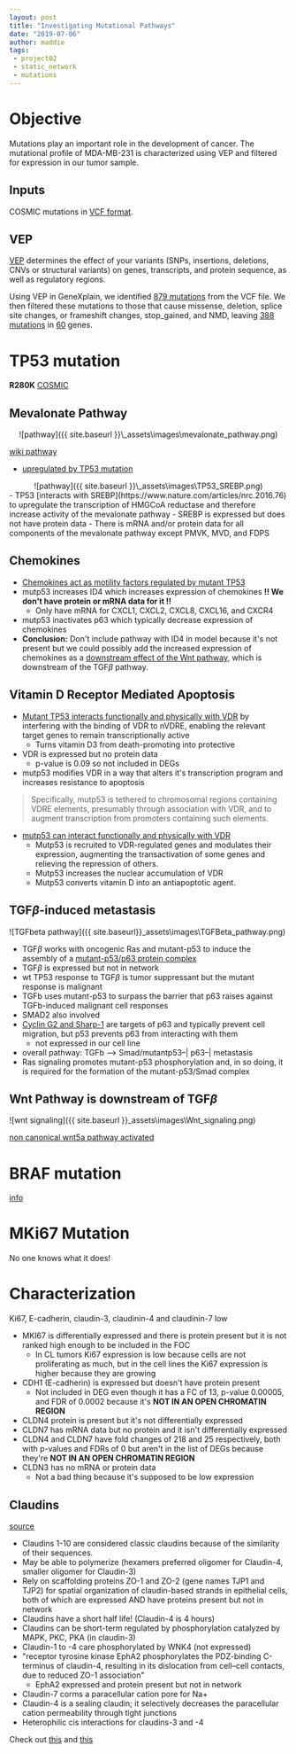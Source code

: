 ```yaml
---
layout: post
title: "Investigating Mutational Pathways"
date: "2019-07-06"
author: maddie
tags:
 - project02
 - static_network
 - mutations
---
```


# Objective
Mutations play an important role in the development of cancer. The mutational profile of MDA-MB-231 is characterized using VEP and filtered for expression in our tumor sample.

## Inputs
COSMIC mutations in [VCF format](https://github.com/VeraLiconaResearchGroup/CancerReversion/blob/master/_projects/project2/Mutations/231_SNV_COSMIC.vcf).

## VEP
[VEP](https://genomebiology.biomedcentral.com/articles/10.1186/s13059-016-0974-4) determines the effect of your variants (SNPs, insertions, deletions, CNVs or structural variants) on genes, transcripts, and protein sequence, as well as regulatory regions.

Using VEP in GeneXplain, we identified [879 mutations](https://github.com/VeraLiconaResearchGroup/CancerReversion/blob/master/_projects/project2/Mutations/231_SNV_COSMIC%20table.txt) from the VCF file. We then filtered these mutations to those that cause missense, deletion, splice site changes, or frameshift changes, stop_gained, and NMD, leaving [388 mutations](https://github.com/VeraLiconaResearchGroup/CancerReversion/blob/master/_projects/project2/Mutations/231_SNV_COSMIC%20table%20filtered%20strand%3D1.txt) in [60](https://github.com/VeraLiconaResearchGroup/CancerReversion/blob/master/_projects/project2/Mutations/mutant_framshiftdel)  genes.


# TP53 mutation
**R280K**
[COSMIC](https://cancer.sanger.ac.uk/cosmic/mutation/overview?id=330620#pathway)


## Mevalonate Pathway
<div style="text-align:center" markdown="1">
![pathway]({{ site.baseurl }}\_assets\images\mevalonate_pathway.png)  
</div>

[wiki pathway](https://www.wikipathways.org/index.php/Pathway:WP3963)
- [upregulated by TP53 mutation](https://www.cell.com/fulltext/S0092-8674(11)01569-8)

<div style="text-align:center" markdown="1">
![pathway]({{ site.baseurl }}\_assets\images\TP53_SREBP.png)  
</div>
- TP53 [interacts with SREBP](https://www.nature.com/articles/nrc.2016.76) to upregulate the transcription of HMGCoA reductase and therefore increase activity of the mevalonate pathway
  - SREBP is expressed but does not have protein data
  - There is mRNA and/or protein data for all components of the mevalonate pathway except PMVK, MVD, and FDPS

## Chemokines
- [Chemokines act as motility factors regulated by mutant TP53](https://academic.oup.com/carcin/article/33/2/442/2463582)
- mutp53 increases ID4 which increases expression of chemokines **!! We don't have protein or mRNA data for it !!**
  - Only have mRNA for CXCL1, CXCL2, CXCL8, CXCL16, and CXCR4
- mutp53 inactivates p63 which typically decrease expression of chemokines
- **Conclusion:** Don't include pathway with ID4 in model because it's not present but we could possibly add the increased expression of chemokines as a [downstream effect of the Wnt pathway](https://www.ncbi.nlm.nih.gov/pmc/articles/PMC2727408/), which is downstream of the TGF$\beta$ pathway.

## Vitamin D Receptor Mediated Apoptosis
- [Mutant TP53 interacts functionally and physically with VDR](https://www.ncbi.nlm.nih.gov/pmc/articles/PMC2882298/pdf/nihms-207988.pdf) by interfering with the binding of VDR to nVDRE, enabling the relevant target genes to remain transcriptionally active
  - Turns vitamin D3 from death-promoting into protective
- VDR is expressed but no protein data
  - p-value is 0.09 so not included in DEGs
- mutp53 modifies VDR in a way that alters it's transcription program and increases resistance to apoptosis
> Specifically, mutp53 is tethered to chromosomal regions
containing VDRE elements, presumably through association with VDR, and to augment
transcription from promoters containing such elements.

- [mutp53 can interact functionally and physically with VDR](http://software.broadinstitute.org/gsea/msigdb/geneset_page.jsp?geneSetName=STAMBOLSKY_BOUND_BY_MUTATED_TP53)
  - Mutp53 is recruited to VDR-regulated genes and modulates their expression, augmenting the transactivation of some genes and relieving the repression of others.
  - Mutp53 increases the nuclear accumulation of VDR
  - Mutp53 converts vitamin D into an antiapoptotic agent.

## TGF$\beta$-induced metastasis

![TGFbeta pathway]({{ site.baseurl}}\_assets\images\TGFBeta_pathway.png)

- TGF$\beta$ works with oncogenic Ras and mutant-p53 to induce the assembly of a [mutant-p53/p63 protein complex](https://www.sciencedirect.com/science/article/pii/S0092867409000877?via%3Dihub)
- TGF$\beta$ is expressed but not in network
- wt TP53 response to TGF$\beta$ is tumor suppressant but the mutant response is malignant
- TGFb uses mutant-p53 to surpass the barrier that p63 raises against TGFb-induced malignant cell responses
- SMAD2 also involved
- [Cyclin G2 and Sharp-1](http://jcb.rupress.org/content/192/2/209.long) are targets of p63 and typically prevent cell migration, but p53 prevents p63 from interacting with them 
  - not expressed in our cell line
- overall pathway: TGFb –> Smad/mutantp53–| p63–| metastasis  
- Ras signaling promotes mutant-p53 phosphorylation and, in so doing, it is required for the formation of the mutant-p53/Smad complex

## Wnt Pathway is downstream of TGF$\beta$

![wnt signaling]({{ site.baseurl }}\_assets\images\Wnt_signaling.png)

[non canonical wnt5a pathway activated](https://link.springer.com/article/10.1007%2Fs10911-011-9205-5)


# BRAF mutation
[info](https://ckb.jax.org/geneVariant/show?geneVariantId=1791)

# MKi67 Mutation
No one knows what it does!

# Characterization

Ki67, E-cadherin, claudin-3, claudinin-4 and claudinin-7 low

- MKI67 is differentially expressed and there is protein present but it is not ranked high enough to be included in the FOC
  - In CL tumors Ki67 expression is low because cells are not proliferating as much, but in the cell lines the Ki67 expression is higher because they are growing
- CDH1 (E-cadherin) is expressed but doesn't have protein present
  - Not included in DEG even though it has a FC of 13, p-value 0.00005, and FDR of 0.0002 because it's **NOT IN AN OPEN CHROMATIN REGION**
- CLDN4 protein is present but it's not differentially expressed
- CLDN7 has mRNA data but no protein and it isn't differentially expressed
- CLDN4 and CLDN7 have fold changes of 218 and 25 respectively, both with p-values and FDRs of 0 but aren't in the list of DEGs because they're **NOT IN AN OPEN CHROMATIN REGION**
- CLDN3 has no mRNA or protein data
  - Not a bad thing because it's supposed to be low expression

## Claudins
[source](https://www.sciencedirect.com/science/article/pii/S0005273607004099?via%3Dihub)
- Claudins 1-10 are considered classic claudins because of the similarity of their sequences.
- May be able to polymerize (hexamers preferred oligomer for Claudin-4, smaller oligomer for Claudin-3)
-  Rely on scaffolding proteins ZO-1 and ZO-2 (gene names TJP1 and TJP2) for spatial organization of claudin-based strands in epithelial cells, both of which are expressed AND have proteins present but not in network
- Claudins have a short half life! (Claudin-4 is 4 hours)
- Claudins can be short-term regulated by phosphorylation catalyzed by MAPK, PKC, PKA (in claudin-3)
- Claudin-1 to -4 care phosphorylated by WNK4 (not expressed)
- "receptor tyrosine kinase EphA2 phosphorylates the PDZ-binding C-terminus of claudin-4, resulting in its dislocation from cell–cell contacts, due to reduced ZO-1 association"
  - EphA2 expressed and protein present but not in network
- Claudin-7 corms a paracellular cation pore for Na+
- Claudin-4 is a sealing claudin; it selectively decreases the paracellular cation permeability through tight junctions
- Heterophilic cis interactions for claudins-3 and -4

Check out [this](http://www.jbc.org/content/282/41/30005.full.pdf)
and [this](https://reader.elsevier.com/reader/sd/pii/S0005273607004099?token=CB209285961D715AD628A1EFC6D1BEA704E327FD704BBEA49A01C77FEC099EB6C4475D71B898527408A6F415DCA96027)
